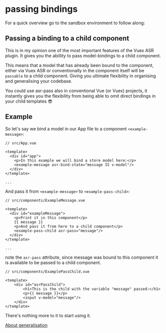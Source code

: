 # passing bindings

For a quick overview go to the sandbox environment to follow along:

[](https://codesandbox.io/s/manual-asr-pass-zl2o9)

## Passing a binding to a child component

This is in my opinion one of the most important features of the Vuex ASR plugin. It gives you the abillity to pass model-bindings to a child component.

This means that a model that has already been bound to the component, either via Vuex ASR or conventionally in the component itself will be `passable` to a child component. Giving you ultimate flexibility in organising and generalising your codebase.

You could use asr-pass also in conventional Vue (or Vuex) projects, it instantly gives you the flexibility from being able to omit direct bindings in your child templates 😎

## Example

So let's say we bind a model in our App file to a component `<example-message>`:

    // src/App.vue
    
    <template>
      <div id="app">
        <p>In this example we will bind a store model here:</p>
        <example-message asr-bind-state="message IS v-model"/>
      </div>
    </template>
    
    ...

And pass it from `<example-message>` to `<example-pass-child>`:

    // src/components/ExampleMessage.vue
    
    <template>
      <div id="exampleMessage">
        <p>Print it in this component</p>
        {{ message }}
        <p>And pass it from here to a child component</p>
        <example-pass-child asr-pass="message"/>
      </div>
    </template>
    
    ...

note the `asr-pass` attribute, since message was bound to this component it is available to be passed to a child component.

    // src/components/ExamplePassChild.vue
    
    <template>
        <div id="asrPassChild">
            <h1>This is the child with the variable "message" passed:</h1>
            <p>{{ message }}</p>
            <input v-model="message"/>
        </div>
    </template>

There's nothing more to it to start using it. 

[About generalisation](About-generalisation-660be4a3-581f-40d8-a70c-c0c4f471eb41.md)